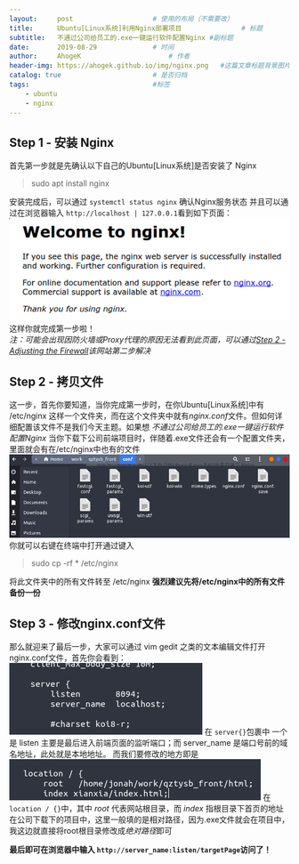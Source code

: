 ```yaml
---
layout:     post                    # 使用的布局（不需要改）
title:      Ubuntu[Linux系统]利用Nginx部署项目               # 标题 
subtitle:   不通过公司给员工的.exe一键运行软件配置Nginx #副标题
date:       2019-08-29              # 时间
author:     AhogeK                      # 作者
header-img: https://ahogek.github.io/img/nginx.png   #这篇文章标题背景图片
catalog: true                       # 是否归档
tags:                               #标签
    - ubuntu
    - nginx
---
```


## Step 1 - 安装 Nginx
首先第一步就是先确认以下自己的Ubuntu[Linux系统]是否安装了 Nginx
> sudo apt install nginx

安装完成后，可以通过 `` systemctl status nginx `` 确认Nginx服务状态
并且可以通过在浏览器输入 `` http://localhost | 127.0.0.1 ``看到如下页面：<br>
![page](/img/default_page.png)
这样你就完成第一步啦！<br>
*注：可能会出现因防火墙或Proxy代理的原因无法看到此页面，可以通过[Step 2 - Adjusting the Firewall](https://www.digitalocean.com/community/tutorials/how-to-install-nginx-on-ubuntu-18-04-quickstart)该网站第二步解决*

## Step 2 - 拷贝文件
这一步，首先你要知道，当你完成第一步时，在你Ubuntu[Linux系统]中有 /etc/nginx 这样一个文件夹，而在这个文件夹中就有*nginx.conf*文件。但如何详细配置该文件不是我们今天主题。如果想 *不通过公司给员工的.exe一键运行软件配置Nginx* 当你下载下公司前端项目时，伴随着.exe文件还会有一个配置文件夹，里面就会有在/etc/nginx中也有的文件<br>
![page](/img/Screenshot&#32;from&#32;2019-08-29&#32;20-39-34.png)
你就可以右键在终端中打开通过键入
> sudo cp -rf * /etc/nginx

将此文件夹中的所有文件转至 /etc/nginx
**强烈建议先将/etc/nginx中的所有文件备份一份**

## Step 3 - 修改nginx.conf文件
那么就迎来了最后一步，大家可以通过 vim gedit 之类的文本编辑文件打开nginx.conf文件，首先你会看到：
![page](/img/Screenshot&#32;from&#32;2019-08-29&#32;20-46-18.png)
在 ``server{}``包裹中 一个是 listen 主要是最后进入前端页面的监听端口；而 server_name 是端口号前的域名地址，此处就是本地地址。
而我们要修改的地方即是
![page](/img/Screenshot&#32;from&#32;2019-08-29&#32;20-52-38.png)
在``location / {}``中，其中 *root* 代表网站根目录，而 *index* 指根目录下首页的地址
在公司下载下的项目中，这里一般填的是相对路径，因为.exe文件就会在项目中，我这边就直接将root根目录修改成*绝对路径*即可

**最后即可在浏览器中输入 ``http://server_name:listen/targetPage``访问了！**
